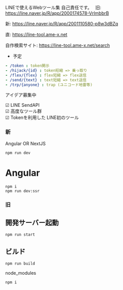 LINEで使えるWebツール集
自己責任です。　
旧: https://line.naver.jp/R/app/2000174578-VrlmbbrB  

新: https://line.naver.jp/R/app/2001110580-p8w3dBZq   

直: https://line-tool.ame-x.net

自作検索サイト: https://line-tool.ame-x.net/search

- 予定
```yaml
- /token : token開示
- /hijack/{id} : token短縮 => 乗っ取り
- /flex/{flex} : flex短縮 => flex送信
- /send/{text} : text短縮 => text送信
- /trp/{anyone} : trap (ユニコード地雷等)
```
アイデア募集中

☑ LINE SendAPI  
☑ 高度なツール群  
☑ Tokenを利用した LINE初のツール

### 新
Angular OR NextJS

```
npm run dev
```
# Angular
```
npm i
npm run dev:ssr
```

### 旧
## 開発サーバー起動
```
npm run start
```

## ビルド
```
npm run build
```

node_modules
```
npm i
```
